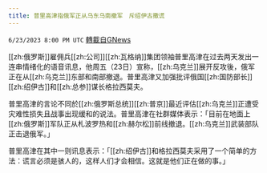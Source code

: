 ```yaml
---
title: 普里高津指俄军正从乌东乌南撤军　斥绍伊古撒谎
---
```

`6/23/2023 8:00 PM UTC` [轉載自GNews](https://gnews.org/articles/1408076)


[[zh:俄罗斯]]雇佣兵[[zh:公司]][[zh:瓦格纳]]集团领袖普里高津在过去两天发出一连串情绪化的语音讯息，他周五（23日）宣称，[[zh:乌克兰]]展开反攻後，俄军正在从[[zh:乌克兰]]东部和南部撤退。普里高津又加强批评俄国[[zh:国防部长]][[zh:绍伊古]]和[[zh:总参]]谋长格拉西莫夫。

普里高津的言论不同於[[zh:俄罗斯总统]][[zh:普京]]最近评估[[zh:乌克兰]]正遭受灾难性损失且战事出现缓和的说法。普里高津在社群媒体表示：「目前在地面上[[zh:俄罗斯]]军队正从札波罗热和[[zh:赫尔松]]前线撤退。[[zh:乌克兰]]武装部队正击退俄军。」

普里高津在其中一则讯息表示：「[[zh:绍伊古]]和格拉西莫夫采用了一个简单的方法：谎言必须是骇人的，这样人们才会相信。这就是他们正在做的事。」

